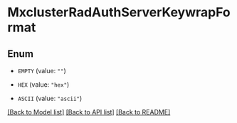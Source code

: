 # MxclusterRadAuthServerKeywrapFormat

## Enum


* `EMPTY` (value: `""`)

* `HEX` (value: `"hex"`)

* `ASCII` (value: `"ascii"`)


[[Back to Model list]](../README.md#documentation-for-models) [[Back to API list]](../README.md#documentation-for-api-endpoints) [[Back to README]](../README.md)


